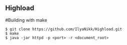 ## Highload

#Building with make
```
$ git clone https://github.com/IlyaNikk/Highload.git
$ make
$ java -jar httpd -p <port> -r <document_root>
```